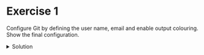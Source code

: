 # Exercise 1
Configure Git by defining the user name, email and enable output colouring. Show the final configuration.

<details>
<summary>  Solution </summary>

    ``` markdown
    git config --global user.name "Your-Full-Name"
    git config --global user.email "your-email-address"
    git config --global color.ui auto
    git config --list
    ```

</details>